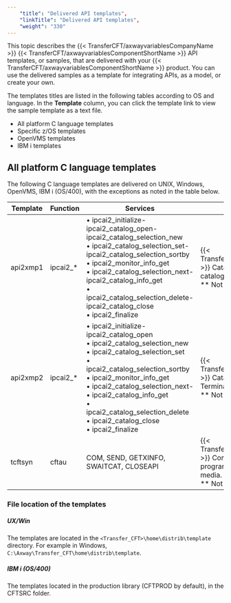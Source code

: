 ```yaml
---
    "title": "Delivered API templates",
    "linkTitle": "Delivered API templates",
    "weight": "330"
---
```

This topic describes the {{< TransferCFT/axwayvariablesCompanyName  >}} {{< TransferCFT/axwayvariablesComponentShortName  >}} API templates, or samples, that are delivered with your {{< TransferCFT/axwayvariablesComponentShortName  >}} product. You can use the delivered samples as a template for integrating APIs, as a model, or create your own.

The templates titles are listed in the following tables according to OS and language. In the **Template** column, you can click the template link to view the sample template as a text file.

- All platform C language templates
- Specific z/OS templates
- OpenVMS templates
- IBM i templates

All platform C language templates
---------------------------------

The following C language templates are delivered on UNIX, Windows, OpenVMS, IBM i (OS/400), with the exceptions as noted in the table below.


| Template  | Function  | Services | Description  |
| --- | --- | --- | --- |
| api2xmp1  | ipcai2_*  |  • ipcai2_initialize-ipcai2_catalog_open-ipcai2_catalog_selection_new<br/> • ipcai2_catalog_selection_set-ipcai2_catalog_selection_sortby<br/> • ipcai2_monitor_info_get<br/> • ipcai2_catalog_selection_next-ipcai2_catalog_info_get<br/> • ipcai2_catalog_selection_delete-ipcai2_catalog_close<br/> • ipcai2_finalize | {{< TransferCFT/axwayvariablesComponentShortName  >}} Catalog API sample program, which lists all catalog content.<br/> ** Not delivered on z/OS (iseries). |
| api2xmp2  | ipcai2_*  |  • ipcai2_initialize-ipcai2_catalog_open<br/> • ipcai2_catalog_selection_new<br/> • ipcai2_catalog_selection_set<br/> • ipcai2_catalog_selection_sortby<br/> • ipcai2_monitor_info_get<br/> • ipcai2_catalog_selection_next-<br/> • ipcai2_catalog_info_get<br/> • ipcai2_catalog_selection_delete<br/> • ipcai2_catalog_close<br/> • ipcai2_finalize | {{< TransferCFT/axwayvariablesComponentShortName  >}} Catalog API sample program, which changes all Terminated transfers to Ended.<br/> ** Not delivered on z/OS (iseries). |
| tcftsyn  | cftau  | COM, SEND, GETXINFO, SWAITCAT, CLOSEAPI  | {{< TransferCFT/axwayvariablesComponentShortName  >}} Communication and Catalog API sample program using a synchronous communication media.<br/> ** Not delivered on OS/400 or z/OS (iseries). |


### File location of the templates

##### UX/Win

The templates are located in the `<Transfer_CFT>\home\distrib\template` directory. For example in Windows, `C:\Axway\Transfer_CFT\home\distrib\template`.

##### IBM i (OS/400)

The templates located in the production library (CFTPROD by default), in the CFTSRC folder.

